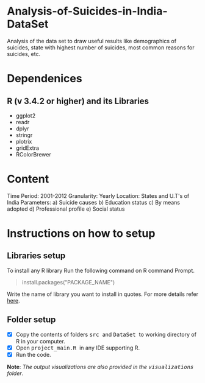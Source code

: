 # Analysis-of-Suicides-in-India-DataSet
Analysis of the data set to draw useful results like demographics of suicides, state with highest number of suicides, most common reasons for suicides, etc.

# Dependenices #
## R (v 3.4.2 or higher) and its Libraries <br/>
* ggplot2 <br/>
* readr <br/>
* dplyr <br/>
* stringr <br/>
* plotrix <br/>
* gridExtra <br/>
* RColorBrewer <br/>

# Content #
Time Period: 2001-2012
Granularity: Yearly Location: States and U.T's of India
Parameters: a) Suicide causes b) Education status c) By means adopted d) Professional profile e) Social status

# Instructions on how to setup #

## Libraries setup ##

To install any R library Run the following command on R command Prompt.
> install.packages("PACKAGE_NAME")

Write the name of library you want to install in quotes. For more details refer [here](https://www.rdocumentation.org/packages/utils/versions/3.4.3/topics/install.packages).

## Folder setup ##
- [x] Copy the contents of folders <kbd> src </kbd> and <kbd> DataSet </kbd> to working directory of R in your computer. <br/>
- [x] Open <kbd> project_main.R </kbd> in any IDE supporting R.
- [x] Run the code.

**Note**: *The output visualizations are also provided in the <kbd> visualizations </kbd> folder*.

